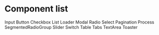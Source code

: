 # Component list

Input
Button
Checkbox
List
Loader
Modal
Radio
Select
Pagination
Process
SegmentedRadioGroup
Slider
Switch
Table
Tabs
TextArea
Toaster
